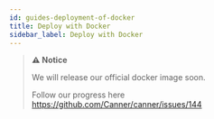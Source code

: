 ```yaml
---
id: guides-deployment-of-docker
title: Deploy with Docker
sidebar_label: Deploy with Docker
---
```


> **⚠︎ Notice**
> 
> We will release our official docker image soon.
> 
> Follow our progress here https://github.com/Canner/canner/issues/144
